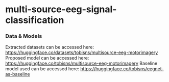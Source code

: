 ﻿# multi-source-eeg-signal-classification

### Data & Models
Extracted datasets can be accessed here: https://huggingface.co/datasets/tobisns/multisource-eeg-motorimagery
Proposed model can be accessed here: https://huggingface.co/tobisns/multisource-eeg-motorimagery
Baseline model used can be accessed here: https://huggingface.co/tobisns/eegnet-as-baseline

